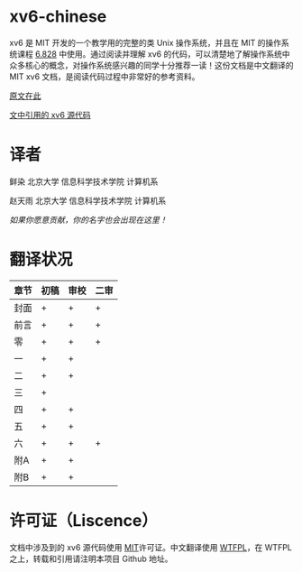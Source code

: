 xv6-chinese
===========

xv6 是 MIT 开发的一个教学用的完整的类 Unix 操作系统，并且在 MIT 的操作系统课程 [6.828](http://pdos.csail.mit.edu/6.828/2012/xv6.html) 中使用。通过阅读并理解 xv6 的代码，可以清楚地了解操作系统中众多核心的概念，对操作系统感兴趣的同学十分推荐一读！这份文档是中文翻译的 MIT xv6 文档，是阅读代码过程中非常好的参考资料。

[原文在此](http://pdos.csail.mit.edu/6.828/2012/xv6/book-rev7.pdf)

[文中引用的 xv6 源代码](http://pdos.csail.mit.edu/6.828/2012/xv6/xv6-rev7.pdf)

译者
===

鲜染 北京大学 信息科学技术学院 计算机系

赵天雨 北京大学 信息科学技术学院 计算机系

*如果你愿意贡献，你的名字也会出现在这里！*


翻译状况
===

|章节|初稿|审校|二审
|----|----|----|----|
|封面 |+ |+ |+ |
|前言 |+ |+ |+ |
|零 |+ |+ |+ |
|一 |+ |+ | |
|二 |+ |+ | |
|三 |+ | | |
|四 |+ |+ | |
|五 |+ |+ | |
|六 |+ |+ |+ |
|附A |+ |+ | |
|附B |+ |+ | |

许可证（Liscence）
===
文档中涉及到的 xv6 源代码使用 [MIT](http://www.opensource.org/licenses/mit-license.php)许可证。中文翻译使用 [WTFPL](http://en.wikipedia.org/wiki/WTFPL)，在 WTFPL 之上，转载和引用请注明本项目 Github 地址。